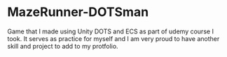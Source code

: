 # MazeRunner-DOTSman

Game that I made using Unity DOTS and ECS as part of udemy course I took. 
It serves as practice for myself and I am very proud to have another skill and project to add to my protfolio.
